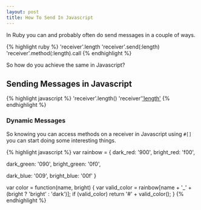 ```yaml
---
layout: post
title: How To Send In Javascript
---
```


In Ruby you can and probably often do send messages in a couple of ways.

{% highlight ruby %}
'receiver'.length
'receiver'.send(:length)
'receiver'.method(:length).call
{% endhighlight %}

So how do you achieve the same in Javascript?

## Sending Messages in Javascript

{% highlight javascript %}
'receiver'.length()
'receiver'['length']()
{% endhighlight %}

### Dynamic Messages

So knowing you can access methods on a receiver in Javascript using `#[]` you
can start doing some interesting things.

{% highlight javascript %}
var rainbow = {
  dark_red: '900',
  bright_red: 'f00',

  dark_green: '090',
  bright_green: '0f0',

  dark_blue: '009',
  bright_blue: '00f'
}

var color = function(name, bright) {
  var valid_color = rainbow[name + '_' + (bright ? 'bright' : 'dark')];
  if (valid_color) return '#' + valid_color();
}
{% endhighlight %}
